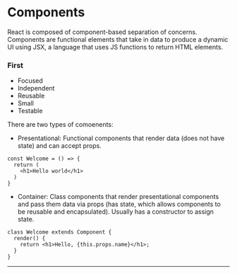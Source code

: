 # Components

React is composed of component-based separation of concerns. 
Components are functional elements that take in data to produce a dynamic UI using JSX, 
a language that uses JS functions to return HTML elements.

### First
  - Focused
  - Independent
  - Reusable
  - Small
  - Testable

There are two types of comoenents:
  - Presentational: Functional components that render data (does not have state) and can accept props.

  ```
  const Welcome = () => {
    return (
      <h1>Hello world</h1>
    )
  }
  ```

  - Container: Class components that render presentational components and pass them data via props (has state, which allows components to be reusable and encapsulated). Usually has a constructor to assign state.

  ```
  class Welcome extends Component {
    render() {
      return <h1>Hello, {this.props.name}</h1>;
    }
  }
  ```

---



